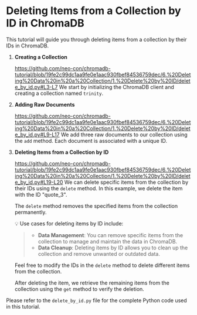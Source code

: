 # Deleting Items from a Collection by ID in ChromaDB

This tutorial will guide you through deleting items from a collection by their IDs in ChromaDB.

1. **Creating a Collection**

    https://github.com/neo-con/chromadb-tutorial/blob/19fe2c99dc1aa9fe0e1aac930fbef84536759dec/6.%20Deleting%20Data%20in%20a%20Collection/1.%20Delete%20by%20ID/delete_by_id.py#L3-L7
    We start by initializing the ChromaDB client and creating a collection named `trinity`.

2. **Adding Raw Documents**

    https://github.com/neo-con/chromadb-tutorial/blob/19fe2c99dc1aa9fe0e1aac930fbef84536759dec/6.%20Deleting%20Data%20in%20a%20Collection/1.%20Delete%20by%20ID/delete_by_id.py#L9-L17
    We add three raw documents to our collection using the `add` method. Each document is associated with a unique ID.

3. **Deleting Items from a Collection by ID**

    https://github.com/neo-con/chromadb-tutorial/blob/19fe2c99dc1aa9fe0e1aac930fbef84536759dec/6.%20Deleting%20Data%20in%20a%20Collection/1.%20Delete%20by%20ID/delete_by_id.py#L19-L20
    We can delete specific items from the collection by their IDs using the `delete` method. In this example, we delete the item with the ID "quote_3".

    The `delete` method removes the specified items from the collection permanently.

    💡 Use cases for deleting items by ID include:

    >- **Data Management**: You can remove specific items from the collection to manage and maintain the data in ChromaDB.
    >- **Data Cleanup**: Deleting items by ID allows you to clean up the collection and remove unwanted or outdated data.

    Feel free to modify the IDs in the `delete` method to delete different items from the collection.

    After deleting the item, we retrieve the remaining items from the collection using the `get` method to verify the deletion.

Please refer to the `delete_by_id.py` file for the complete Python code used in this tutorial.